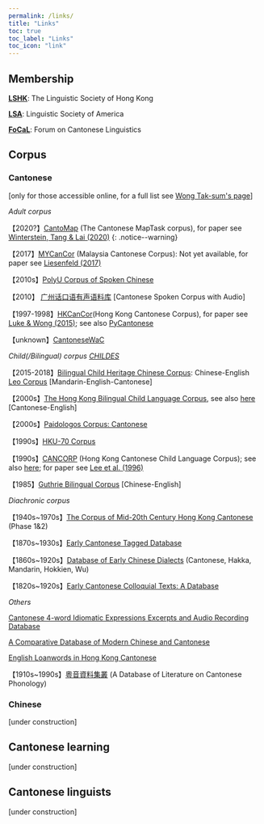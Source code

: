 ```yaml
---
permalink: /links/
title: "Links"
toc: true
toc_label: "Links"
toc_icon: "link"
---
```


## Membership
[**LSHK**](https://www.lshk.org/): The Linguistic Society of Hong Kong

[**LSA**](https://www.linguisticsociety.org/): Linguistic Society of America

[**FoCaL**](https://focalhongkong.wordpress.com/): Forum on Cantonese Linguistics


## Corpus
### Cantonese
[only for those accessible online, for a full list see [Wong Tak-sum's page](http://wongtaksum.no-ip.info:81/corpus.htm)]

*Adult corpus*

【2020?】[CantoMap](https://github.com/gwinterstein/CantoMap) (The Cantonese MapTask corpus), for paper see [Winterstein, Tang & Lai (2020)](https://www.aclweb.org/anthology/2020.lrec-1.355.pdf) 
{: .notice--warning}

【2017】[MYCanCor](https://github.com/liesenf/MYCanCor) (Malaysia Cantonese Corpus): Not yet available, for paper see [Liesenfeld (2017)](http://www.lrec-conf.org/proceedings/lrec2018/pdf/192.pdf)

【2010s】[PolyU Corpus of Spoken Chinese](http://wongtaksum.no-ip.info:81/corpus.htm)

【2010】 [广州话口语有声语料库](https://huayu.jnu.edu.cn/corpus6/index.aspx) [Cantonese Spoken Corpus with Audio]

【1997-1998】[HKCanCor](http://compling.hss.ntu.edu.sg/hkcancor/)(Hong Kong Cantonese Corpus), for paper see [Luke & Wong (2015)](http://compling.hss.ntu.edu.sg/hkcancor/data/LukeWong_Hong-Kong-Cantonese-Corpus.pdf); see also [PyCantonese](https://github.com/jacksonllee/pycantonese)

【unknown】[CantoneseWaC](https://www.sketchengine.eu/cantonesewac-corpus/)


*Child(/Bilingual) corpus [CHILDES](https://childes.talkbank.org/)*

【2015-2018】[Bilingual Child Heritage Chinese Corpus](https://childes.talkbank.org/access/Biling/CHCC.html): Chinese-English
[Leo Corpus](https://childes.talkbank.org/access/Biling/Leo.html) [Mandarin-English-Cantonese]

【2000s】[The Hong Kong Bilingual Child Language Corpus](http://www.cuhk.edu.hk/lin/home/bilingual.htm), see also [here](https://childes.talkbank.org/access/Biling/YipMatthews.html) [Cantonese-English]

【2000s】[Paidologos Corpus: Cantonese](https://phonbank.talkbank.org/access/Chinese/Cantonese/PaidoCantonese.html)

【1990s】[HKU-70 Corpus](https://childes.talkbank.org/access/Chinese/Cantonese/HKU.html)

【1990s】[CANCORP](http://www.arts.cuhk.edu.hk/~lal/corpora.html#CANCORP) (Hong Kong Cantonese Child Language Corpus); see also [here](https://childes.talkbank.org/access/Chinese/Cantonese/LeeWongLeung.html); for paper see [Lee et al. (1996)](http://www.cuhk.edu.hk/lin/langacq/lee_etal1996.pdf)

【1985】[Guthrie Bilingual Corpus](https://childes.talkbank.org/access/Biling/Guthrie.html) [Chinese-English]


*Diachronic corpus*

【1940s~1970s】[The Corpus of Mid-20th Century Hong Kong Cantonese](https://hkcc.eduhk.hk/) (Phase 1&2)

【1870s~1930s】[Early Cantonese Tagged Database](http://database.shss.ust.hk/Cantag/)

【1860s~1920s】[Database of Early Chinese Dialects](http://database.shss.ust.hk/5dialects/) (Cantonese, Hakka, Mandarin, Hokkien, Wu)

【1820s~1920s】[Early Cantonese Colloquial Texts: A Database](http://143.89.108.109/Candbase/)


*Others*

[Cantonese 4-word Idiomatic Expressions Excerpts and Audio Recording Database](http://www.livac.org/yueqie/)

[A Comparative Database of Modern Chinese and Cantonese](http://apps.itsc.cuhk.edu.hk/hanyu/Page/Cover.aspx)

[English Loanwords in Hong Kong Cantonese](https://chaaklau.github.io/elw/)

【1910s~1990s】[粵音資料集叢](https://jyut.net/) (A Database of Literature on Cantonese Phonology)


### Chinese
[under construction]


## Cantonese learning
[under construction]

## Cantonese linguists
[under construction]
